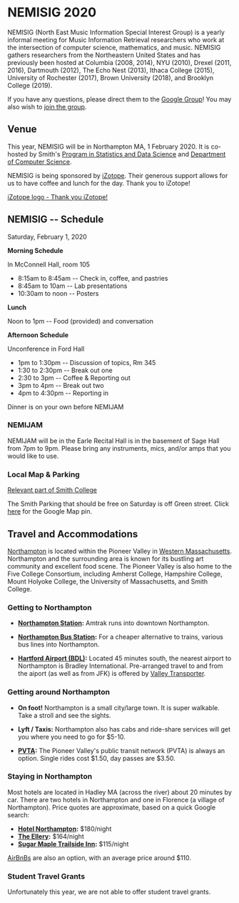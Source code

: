 # NEMISIG 2020

NEMISIG (North East Music Information Special Interest Group) is a yearly informal meeting for Music Information Retrieval researchers who work at the intersection of computer science, mathematics, and music. NEMISIG gathers researchers from the Northeastern United States and has previously been hosted at Columbia (2008, 2014), NYU (2010), Drexel (2011, 2016), Dartmouth (2012), The Echo Nest (2013), Ithaca College (2015), University of Rochester (2017), Brown University (2018), and Brooklyn College (2019).

If you have any questions, please direct them to the [Google Group](mailto:nemisig@googlegroups.com)! You may also wish to [join the group](https://groups.google.com/forum/#!forum/nemisig).

## Venue 

This year, NEMISIG will be in Northampton MA, 1 February 2020. It is co-hosted by Smith's [Program in Statistics and Data Science](https://www.brown.edu/initiatives/data-science/) and [Department of Computer Science](http://cs.smith.edu/).    

NEMISIG is being sponsored by [iZotope](https://www.izotope.com/). Their generous support allows for us to have coffee and lunch for the day. Thank you to iZotope!

[iZotope logo - Thank you iZotope!](/images/iZotope.png)

## NEMISIG -- Schedule

Saturday, February 1, 2020


**Morning Schedule**

In McConnell Hall, room 105   

* 8:15am to 8:45am -- Check in, coffee, and pastries
* 8:45am to 10am -- Lab presentations  
* 10:30am to noon -- Posters   


**Lunch**

Noon to 1pm -- Food (provided) and conversation

**Afternoon Schedule**  

Unconference in Ford Hall

* 1pm to 1:30pm -- Discussion of topics, Rm 345
* 1:30 to 2:30pm -- Break out one
* 2:30 to 3pm -- Coffee & Reporting out
* 3pm to 4pm -- Break out two
* 4pm to 4:30pm -- Reporting in 

Dinner is on your own before NEMIJAM

### NEMIJAM

NEMIJAM will be in the Earle Recital Hall is in the basement of Sage Hall from 7pm to 9pm.
Please bring any instruments, mics, and/or amps that you would like to use.


### Local Map & Parking

[Relevant part of Smith College](/images/SmallSmithmap.png)

The Smith Parking that should be free on Saturday is off Green street. Click [here](https://www.google.com/maps/place/42%C2%B018'60.0%22N+72%C2%B038'16.0%22W/@42.316657,-72.6383182,19z/data=!3m1!4b1!4m14!1m7!3m6!1s0x89e6d74244819cbf:0xc219bf74ea0d7759!2sSeelye+Hall,+Seelye+Dr,+Northampton,+MA+01060!3b1!8m2!3d42.3176352!4d-72.6369476!3m5!1s0x0:0x0!7e2!8m2!3d42.3166569!4d-72.6377709) for the Google Map pin.


## Travel and Accommodations

[Northampton](https://www.northamptonma.gov/134/Visitors) is located within the Pioneer Valley in [Western Massachusetts](https://www.youtube.com/watch?v=F-CyaLzVL9k). Northampton and the surrounding area is known for its bustling art community and excellent food scene. The Pioneer Valley is also home to the Five College Consortium, including Amherst College, Hampshire College, Mount Holyoke College, the University of Massachusetts, and Smith College. 


### Getting to Northampton

- **[Northampton Station](https://www.amtrak.com/stations/nht):** Amtrak runs into downtown Northampton.

- **[Northampton Bus Station](https://peterpanbus.com/locations/massachusetts/northampton-2/):** For a cheaper alternative to trains, various bus lines into Northampton.

- **[Hartford Airport (BDL)](https://bradleyairport.com/):** Located 45 minutes south, the nearest airport to Northampton is Bradley International. Pre-arranged travel to and from the aiport (as well as from JFK) is offered by [Valley Transporter](https://www.valleytransporter.com/).

### Getting around Northampton

- **On foot!** Northampton is a small city/large town. It is super walkable. Take a stroll and see the sights.

- **Lyft / Taxis:** Northampton also has cabs and ride-share services will get you where you need to go for $5-10.

- **[PVTA](http://www.pvta.com/):** The Pioneer Valley's public transit network (PVTA) is always an option. Single rides cost $1.50, day passes are $3.50.



### Staying in Northampton

Most hotels are located in Hadley MA (across the river) about 20 minutes by car. There are two hotels in Northampton and one in Florence (a village of Northampton). Price quotes are approximate, based on a quick Google search:

- **[Hotel Northampton](http://www.hotelnorthampton.com/):** $180/night
- **[The Ellery](https://www.elleryhotel.com/):** $164/night
- **[Sugar Maple Trailside Inn](https://www.sugar-maple-inn.com/):** $115/night

[AirBnBs](https://www.airbnb.com/s/Northampton--MA/all) are also an option, with an average price around $110.

### Student Travel Grants

Unfortunately this year, we are not able to offer student travel grants.
